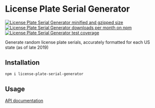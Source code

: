 # License Plate Serial Generator

[![License Plate Serial Generator minified and gzipped size](https://badgen.net/bundlephobia/minzip/license-plate-serial-generator)](https://bundlephobia.com/result?p=license-plate-serial-generator) [![License Plate Serial Generator downloads per month on npm](https://badgen.net/npm/dw/license-plate-serial-generator)](https://www.npmjs.com/package/license-plate-serial-generator) [![License Plate Serial Generator test coverage](https://badgen.net/codeclimate/coverage/ptrkcsk/license-plate-serial-generator?icon=codeclimate)](https://codeclimate.com/github/ptrkcsk/license-plate-serial-generator)

Generate random license plate serials, accurately formatted for each US state (as of late 2019)

## Installation

```bash
npm i license-plate-serial-generator
```

## Usage

[API documentation](https://ptrkcsk.github.io/license-plate-serial-generator/)
